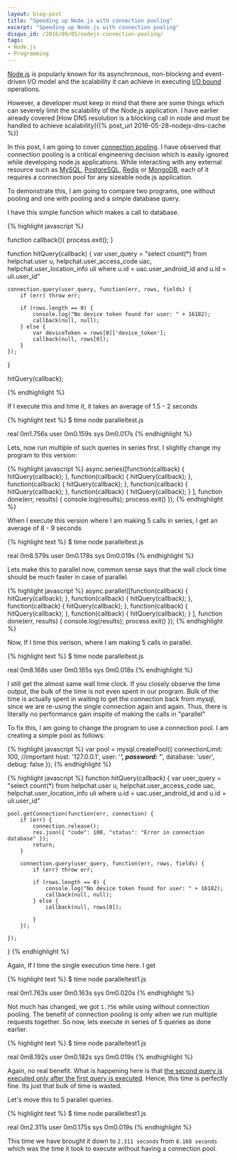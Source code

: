 ```yaml
---
layout: blog-post
title: "Speeding up Node.js with connection pooling"
excerpt: "Speeding up Node.js with connection pooling"
disqus_id: /2016/09/05/nodejs-connection-pooling/
tags:
- Node.js
- Programming
---
```


[Node.js](https://nodejs.org/en/) is popularly known for its asynchronous, non-blocking and event-driven I/O model and the scalability it can achieve in executing [I/O bound](https://en.wikipedia.org/wiki/I/O_bound) operations.

However, a developer must keep in mind that there are some things which can severely limit the scalability of the Node.js application. I have earlier already covered [How DNS resolution is a blocking call in node and must be handled to achieve scalability]({% post_url 2016-05-28-nodejs-dns-cache %})

In this post, I am going to cover [connection pooling](https://en.wikipedia.org/wiki/Connection_pool). I have observed that connection pooling is a critical engineering decision which is easily ignored while developing node.js applications.  While interacting with any external resource such as [MySQL](https://www.mysql.com/), [PostgreSQL](https://www.postgresql.org/), [Redis](http://redis.io/) or [MongoDB](https://www.mongodb.com/), each of it requires a connection pool for any sizeable node.js application.

To demonstrate this, I am going to compare two programs, one without pooling and one with pooling and a simple database query.


I have this simple function which makes a call to database.

{% highlight javascript %}

function callback(){
	process.exit();
}

function hitQuery(callback) {
    var user_query = "select count(*) from helpchat.user u, helpchat.user_access_code uac, helpchat.user_location_info uli   where u.id = uac.user_android_id and u.id = uli.user_id"


    connection.query(user_query, function(err, rows, fields) {
        if (err) throw err;

        if (rows.length == 0) {
            console.log("No device token found for user: " + 16182);
            callback(null, null);
        } else {
            var deviceToken = rows[0]['device_token'];
            callback(null, rows[0]);
        }
    });
}

hitQuery(callback);

{% endhighlight %}


If I execute this and time it, it takes an average of 1.5 - 2 seconds

{% highlight text %}
$ time node paralleltest.js

real	0m1.756s
user	0m0.159s
sys	    0m0.017s
{% endhighlight %}


Lets, now run multiple of such queries in series first. I slightly change my program to this version:

{% highlight javascript %}
async.series([function(callback) {
        hitQuery(callback);
    }, function(callback) {
        hitQuery(callback);
    },
    function(callback) {
        hitQuery(callback);
    },
    function(callback) {
        hitQuery(callback);
    },
    function(callback) {
        hitQuery(callback);
    }
], function done(err, results) {
    console.log(results);
    process.exit()
});
{% endhighlight %}

When I execute this version where I am making 5 calls in series, I get an average of 8 - 9 seconds

{% highlight text %}
$ time node paralleltest.js

real	0m8.579s
user	0m0.178s
sys	    0m0.019s
{% endhighlight %}

Lets make this to parallel now, common sense says that the wall clock time should be much faster in case of parallel.

{% highlight javascript %}
async.parallel([function(callback) {
        hitQuery(callback);
    }, function(callback) {
        hitQuery(callback);
    },
    function(callback) {
        hitQuery(callback);
    },
    function(callback) {
        hitQuery(callback);
    },
    function(callback) {
        hitQuery(callback);
    }
], function done(err, results) {
    console.log(results);
    process.exit()
});
{% endhighlight %}

Now, If I time this verison, where I am making 5 calls in parallel.

{% highlight text %}
$ time node paralleltest.js

real	0m8.168s
user	0m0.165s
sys	    0m0.018s
{% endhighlight %}

I still get the almost same wall time clock. If you closely observe the time output, the bulk of the time is not even spent in our program. Bulk of the time is actually spent in waiting to get the connection back from mysql, since we are re-using the single connection again and again. Thus, there is literally no performance gain inspite of making the calls in "parallel"


To fix this, I am going to change the program to use a connection pool. I am creating a simple pool as follows:

{% highlight javascript %}
var pool = mysql.createPool({
    connectionLimit: 100, //important
    host: '127.0.0.1',
    user: '***',
    password: '***',
    database: 'user',
    debug: false
});
{% endhighlight %}

{% highlight javascript %}
function hitQuery(callback) {
    var user_query = "select count(*) from helpchat.user u, helpchat.user_access_code uac, helpchat.user_location_info uli   where u.id = uac.user_android_id and u.id = uli.user_id"

    pool.getConnection(function(err, connection) {
        if (err) {
            connection.release();
            res.json({ "code": 100, "status": "Error in connection database" });
            return;
        }

        connection.query(user_query, function(err, rows, fields) {
            if (err) throw err;

            if (rows.length == 0) {
                console.log("No device token found for user: " + 16182);
                callback(null, null);
            } else {
                callback(null, rows[0]);

            }
        });

    });
}
{% endhighlight %}

Again, If I time the single execution time here. I get

{% highlight text %}
$ time node paralleltest1.js

real	0m1.763s
user	0m0.163s
sys	    0m0.020s
{% endhighlight %}

Not much has changed, we got `1.756` while using without connection pooling. The benefit of connection pooling is only when we run multiple requests together. So now, lets execute in series of 5 queries as done earlier.

{% highlight text %}
$ time node paralleltest1.js

real	0m8.192s
user	0m0.182s
sys	    0m0.019s
{% endhighlight %}

Again, no real benefit. What is happening here is that [the second query is executed only after the first query is executed](http://caolan.github.io/async/docs.html#.series). Hence, this time is perfectly fine. Its just that bulk of time is wasted.

Let's move this to 5 parallel queries.

{% highlight text %}
$ time node paralleltest1.js

real	0m2.311s
user	0m0.175s
sys	    0m0.019s
{% endhighlight %}

This time we have brought it down to `2.311 seconds` from `8.168 seconds` which was the time it took to execute without having a connection pool.
